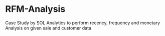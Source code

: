 # RFM-Analysis
Case Study by SOL Analytics to perform recency, frequency and monetary Analysis on given sale and customer data
